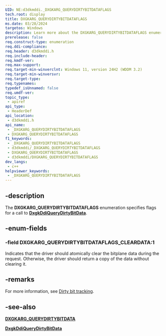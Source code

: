 ```yaml
---
UID: NE:d3dkmddi._DXGKARG_QUERYDIRTYBITDATAFLAGS
tech.root: display
title: DXGKARG_QUERYDIRTYBITDATAFLAGS
ms.date: 03/28/2024
targetos: Windows
description: Learn more about the DXGKARG_QUERYDIRTYBITDATAFLAGS enumeration.
prerelease: false
req.construct-type: enumeration
req.ddi-compliance: 
req.header: d3dkmddi.h
req.include-header: 
req.kmdf-ver: 
req.max-support: 
req.target-min-winverclnt: Windows 11, version 24H2 (WDDM 3.2) 
req.target-min-winversvr: 
req.target-type: 
req.typenames: 
typedef_isUnnamed: false
req.umdf-ver: 
topic_type:
 - apiref
api_type:
 - HeaderDef
api_location:
 - d3dkmddi.h
api_name:
 - _DXGKARG_QUERYDIRTYBITDATAFLAGS
 - DXGKARG_QUERYDIRTYBITDATAFLAGS
f1_keywords:
 - _DXGKARG_QUERYDIRTYBITDATAFLAGS
 - d3dkmddi/_DXGKARG_QUERYDIRTYBITDATAFLAGS
 - DXGKARG_QUERYDIRTYBITDATAFLAGS
 - d3dkmddi/DXGKARG_QUERYDIRTYBITDATAFLAGS
dev_langs:
 - c++
helpviewer_keywords:
 - _DXGKARG_QUERYDIRTYBITDATAFLAGS
---
```


## -description

The **DXGKARG_QUERYDIRTYBITDATAFLAGS** enumeration specifies flags for a call to [**DxgkDdiQueryDirtyBitData**](nc-d3dkmddi-dxgkddi_querydirtybitdata.md).

## -enum-fields

### -field DXGKARG_QUERYDIRTYBITDATAFLAGS_CLEARDATA:1

Indicates that the driver should atomically clear the bitplane data during the request. Otherwise, the driver should return a copy of the data without clearing it.

## -remarks

For more information, see [Dirty bit tracking](/windows-hardware/drivers/display/dirty-bit-tracking).

## -see-also

[**DXGKARG_QUERYDIRTYBITDATA**](ns-d3dkmddi-dxgkarg_querydirtybitdata.md)

[**DxgkDdiQueryDirtyBitData**](nc-d3dkmddi-dxgkddi_querydirtybitdata.md)
